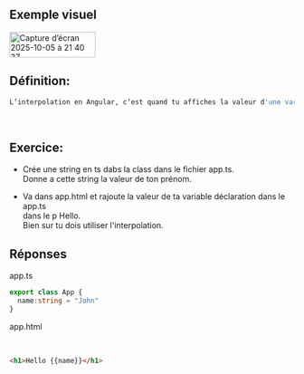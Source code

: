 ## Exemple visuel 

<img width="152" height="45" alt="Capture d’écran 2025-10-05 à 21 40 37" src="https://github.com/user-attachments/assets/3208af46-4d15-46ef-a128-d2a1bb897a13" />

<br>

## Définition:

```bash
L’interpolation en Angular, c’est quand tu affiches la valeur d'une variable dans le HTML en l’entourant avec {{ }}.
```

<br>

## Exercice: 

- Crée une string en ts dabs la class dans le fichier app.ts. <br>
Donne a cette string la valeur de ton prénom. <br>

- Va dans app.html
et rajoute la valeur de ta variable déclaration dans le app.ts  <br>
dans le p Hello. <br>
Bien sur tu dois utiliser l'interpolation.  <br>








## Réponses

app.ts 

```ts
export class App {
  name:string = "John"
}
```


app.html

<br> 

```html
<h1>Hello {{name}}</h1>
```
